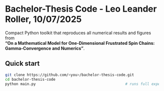 # Bachelor-Thesis Code - Leo Leander Roller, 10/07/2025

Compact Python toolkit that reproduces all numerical results and figures from  
**“On a Mathematical Model for One-Dimensional Frustrated Spin Chains: Gamma-Convergence and Numerics”**.

## Quick start
```bash
git clone https://github.com/<you>/bachelor-thesis-code.git
cd bachelor-thesis-code
python main.py                                         # runs full experiment suite
